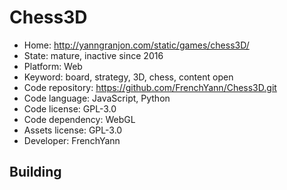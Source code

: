 # Chess3D

- Home: http://yanngranjon.com/static/games/chess3D/
- State: mature, inactive since 2016
- Platform: Web
- Keyword: board, strategy, 3D, chess, content open
- Code repository: https://github.com/FrenchYann/Chess3D.git
- Code language: JavaScript, Python
- Code license: GPL-3.0
- Code dependency: WebGL
- Assets license: GPL-3.0
- Developer: FrenchYann

## Building
